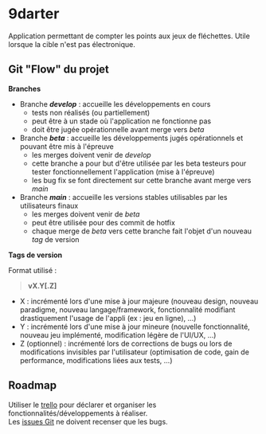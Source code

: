 # 9darter
Application permettant de compter les points aux jeux de fléchettes. Utile lorsque la cible n'est pas électronique. 

## Git "Flow" du projet
__Branches__
- Branche ***develop*** : accueille les développements en cours
    * tests non réalisés (ou partiellement)
    * peut être à un stade où l'application ne fonctionne pas
    * doit être jugée opérationnelle avant merge vers *beta*
- Branche ***beta*** : accueille les développements jugés opérationnels et pouvant être mis à l'épreuve
    * les merges doivent venir de *develop*
    * cette branche a pour but d'être utilisée par les beta testeurs pour tester fonctionnellement l'application (mise à l'épreuve)
    * les bug fix se font directement sur cette branche avant merge vers *main*
- Branche ***main*** : accueille les versions stables utilisables par les utilisateurs finaux
    * les merges doivent venir de *beta*
    * peut être utilisée pour des commit de hotfix
    * chaque merge de *beta* vers cette branche fait l'objet d'un nouveau *tag* de version

__Tags de version__ 

Format utilisé :  
> __vX.Y\[.Z\]__
- X : incrémenté lors d'une mise à jour majeure (nouveau design, nouveau paradigme, nouveau langage/framework, fonctionnalité modifiant drastiquement l'usage de l'appli (ex : jeu en ligne), ...)
- Y : incrémenté lors d'une mise à jour mineure (nouvelle fonctionnalité, nouveau jeu implémenté, modification légère de l'UI/UX, ...)
- Z (optionnel) : incrémenté lors de corrections de bugs ou lors de modifications invisibles par l'utilisateur (optimisation de code, gain de performance, modifications liées aux tests, ...)

## Roadmap
Utiliser le [trello](https://trello.com/b/2hxsLkAm/9darter) pour déclarer et organiser les fonctionnalités/développements à réaliser.  
Les [issues Git](https://github.com/guillaume-girard/9darter/issues) ne doivent recenser que les bugs.

